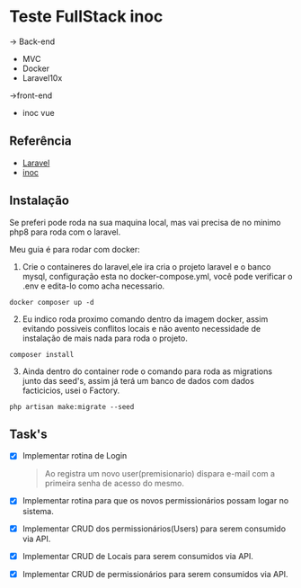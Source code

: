 # Teste FullStack inoc

-> Back-end

* MVC
* Docker
* Laravel10x

->front-end

* inoc vue

## Referência

 - [Laravel](https://laravel.com/docs/10.x)
 - [inoc](https://ionicframework.com/docs/vue/overview)

## Instalação

Se preferi pode roda na sua maquina local, mas vai precisa de no minimo php8 para roda com o laravel.

Meu guia é para rodar com docker:

1. Crie o containeres do laravel,ele ira cria o projeto laravel e o banco mysql, configuração esta no docker-compose.yml, você pode verificar o .env e edita-lo como acha necessario.

```
docker composer up -d
```

2. Eu indico roda proximo comando dentro da imagem docker, assim evitando possiveis conflitos locais e não avento necessidade de instalação de mais nada para roda o projeto.

```
composer install
```

3. Ainda dentro do container rode o comando para roda as migrations junto das seed's, assim já terá um banco de dados com dados facticicios, usei o Factory.

```
php artisan make:migrate --seed
```


## Task's

 * [x] Implementar rotina de Login
    > Ao registra um novo user(premisionario) dispara e-mail com a primeira senha de acesso do mesmo.

 * [x] Implementar rotina para que os novos permissionários possam logar no sistema.

 * [x] Implementar CRUD dos permissionários(Users) para serem consumido via API.

 * [x] Implementar CRUD de Locais para serem consumidos via API.

 * [x] Implementar CRUD de permissionários para serem consumidos via API.
